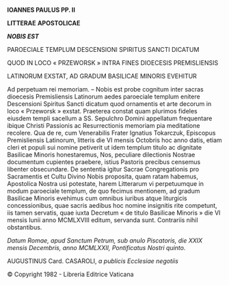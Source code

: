 **IOANNES PAULUS PP. II**

**LITTERAE** **APOSTOLICAE**

***NOBIS EST***

PAROECIALE TEMPLUM DESCENSIONI SPIRITUS SANCTI DICATUM

QUOD IN LOCO « PRZEWORSK » INTRA FINES DIOECESIS PREMISLIENSIS

LATINORUM EXSTAT, AD GRADUM BASILICAE MINORIS EVEHITUR

Ad perpetuam rei memoriam. – Nobis est probe cognitum inter sacras dioecesis Premisliensis Latinorum aedes paroeciale templum enitere Descensioni Spiritus Sancti dicatum quod ornamentis et arte decorum in loco « Przeworsk » exstat. Praeterea constat quam plurimos fideles eiusdem templi sacellum a SS. Sepulchro Domini appellatum frequentare ibique Christi Passionis ac Resurrectionis memoriam pia meditatione recolere. Qua de re, cum Venerabilis Frater Ignatius Tokarczuk, Episcopus Premisliensis Latinorum, litteris die VI mensis Octobris hoc anno datis, etiam cleri et populi sui nomine petiverit ut idem templum titulo ac dignitate Basilicae Minoris honestaremus, Nos, peculiare dilectionis Nostrae documentum cupientes praebere, istius Pastoris precibus censemus libenter obsecundare. De sententia igitur Sacrae Congregationis pro Sacramentis et Cultu Divino Nobis proposita, quam ratam habemus, Apostolica Nostra usi potestate, harem Litterarum vi perpetuumque in modum paroeciale templum, de quo fecimus mentionem, ad gradum Basilicae Minoris evehimus cum omnibus iuribus atque liturgicis concessionibus, quae sacris aedibus hoc nomine insignitis rite competunt, iis tamen servatis, quae iuxta Decretum « de titulo Basilicae Minoris » die VI mensis Iunii anno MCMLXVIII editum, servanda sunt. Contrariis nihil obstantibus.

*Datum Romae, apud Sanctum Petrum, sub anulo Piscatoris, die XXIX mensis Decembris, anno MCMLXXII, Pontificatus Nostri quinto.*

AUGUSTINUS Card. CASAROLI, *a publicis Ecclesiae negotiis*

© Copyright 1982 - Libreria Editrice Vaticana